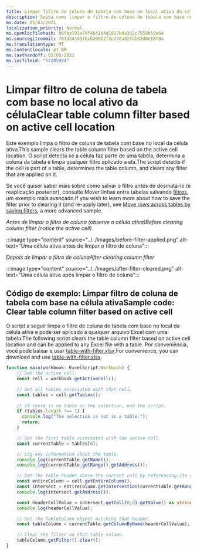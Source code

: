 ```yaml
---
title: Limpar filtro de coluna de tabela com base no local ativo da célula
description: Saiba como limpar o filtro de coluna de tabela com base no local ativo da célula.
ms.date: 05/03/2021
localization_priority: Normal
ms.openlocfilehash: 06fba191a79f4641d4d1017bda332c7559b50e6d
ms.sourcegitcommit: 763d341857bcb209b2f2c278a82fdb63d0e18f0a
ms.translationtype: MT
ms.contentlocale: pt-BR
ms.lasthandoff: 05/08/2021
ms.locfileid: "52285924"
---
```

# <a name="clear-table-column-filter-based-on-active-cell-location"></a><span data-ttu-id="8b74e-103">Limpar filtro de coluna de tabela com base no local ativo da célula</span><span class="sxs-lookup"><span data-stu-id="8b74e-103">Clear table column filter based on active cell location</span></span>

<span data-ttu-id="8b74e-104">Este exemplo limpa o filtro de coluna de tabela com base no local da célula ativa.</span><span class="sxs-lookup"><span data-stu-id="8b74e-104">This sample clears the table column filter based on the active cell location.</span></span> <span data-ttu-id="8b74e-105">O script detecta se a célula faz parte de uma tabela, determina a coluna da tabela e limpa qualquer filtro aplicado a ela.</span><span class="sxs-lookup"><span data-stu-id="8b74e-105">The script detects if the cell is part of a table, determines the table column, and clears any filter that are applied on it.</span></span>

<span data-ttu-id="8b74e-106">Se você quiser saber mais sobre como salvar o filtro antes de desmatá-lo (e reaplicação posterior), consulte Mover linhas entre tabelas salvando [filtros](move-rows-across-tables.md), um exemplo mais avançado.</span><span class="sxs-lookup"><span data-stu-id="8b74e-106">If you wish to learn more about how to save the filter prior to clearing it (and re-apply later), see [Move rows across tables by saving filters](move-rows-across-tables.md), a more advanced sample.</span></span>

<span data-ttu-id="8b74e-107">_Antes de limpar o filtro de coluna (observe a célula ativa)_</span><span class="sxs-lookup"><span data-stu-id="8b74e-107">_Before clearing column filter (notice the active cell)_</span></span>

:::image type="content" source="../../images/before-filter-applied.png" alt-text="Uma célula ativa antes de limpar o filtro de coluna":::

<span data-ttu-id="8b74e-109">_Depois de limpar o filtro de coluna_</span><span class="sxs-lookup"><span data-stu-id="8b74e-109">_After clearing column filter_</span></span>

:::image type="content" source="../../images/after-filter-cleared.png" alt-text="Uma célula ativa após limpar o filtro de coluna":::

## <a name="sample-code-clear-table-column-filter-based-on-active-cell"></a><span data-ttu-id="8b74e-111">Código de exemplo: Limpar filtro de coluna de tabela com base na célula ativa</span><span class="sxs-lookup"><span data-stu-id="8b74e-111">Sample code: Clear table column filter based on active cell</span></span>

<span data-ttu-id="8b74e-112">O script a seguir limpa o filtro de coluna de tabela com base no local da célula ativa e pode ser aplicado a qualquer arquivo Excel com uma tabela.</span><span class="sxs-lookup"><span data-stu-id="8b74e-112">The following script clears the table column filter based on active cell location and can be applied to any Excel file with a table.</span></span> <span data-ttu-id="8b74e-113">Por conveniência, você pode baixar e usar <a href="table-with-filter.xlsx">table-with-filter.xlsx</a>.</span><span class="sxs-lookup"><span data-stu-id="8b74e-113">For convenience, you can download and use <a href="table-with-filter.xlsx">table-with-filter.xlsx</a>.</span></span>

```TypeScript
function main(workbook: ExcelScript.Workbook) {
    // Get the active cell.
    const cell = workbook.getActiveCell();

    // Get all tables associated with that cell.
    const tables = cell.getTables();
    
    // If there is no table on the selection, end the script.
    if (tables.length !== 1) {
      console.log("The selection is not in a table.");
      return;
    }

    // Get the first table associated with the active cell.
    const currentTable = tables[0];

    // Log key information about the table.
    console.log(currentTable.getName());
    console.log(currentTable.getRange().getAddress());

    // Get the table header above the current cell by referencing its column.
    const entireColumn = cell.getEntireColumn();
    const intersect = entireColumn.getIntersection(currentTable.getRange());
    console.log(intersect.getAddress());

    const headerCellValue = intersect.getCell(0,0).getValue() as string;
    console.log(headerCellValue);

    // Get the TableColumn object matching that header.
    const tableColumn = currentTable.getColumnByName(headerCellValue);

    // Clear the filter on that table column.
    tableColumn.getFilter().clear();
}
```

